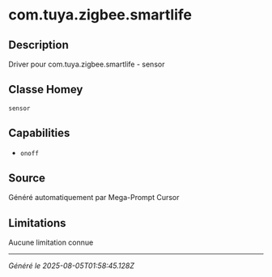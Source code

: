 # com.tuya.zigbee.smartlife

## Description
Driver pour com.tuya.zigbee.smartlife - sensor

## Classe Homey
`sensor`

## Capabilities
- `onoff`

## Source
Généré automatiquement par Mega-Prompt Cursor

## Limitations
Aucune limitation connue

---
*Généré le 2025-08-05T01:58:45.128Z*
